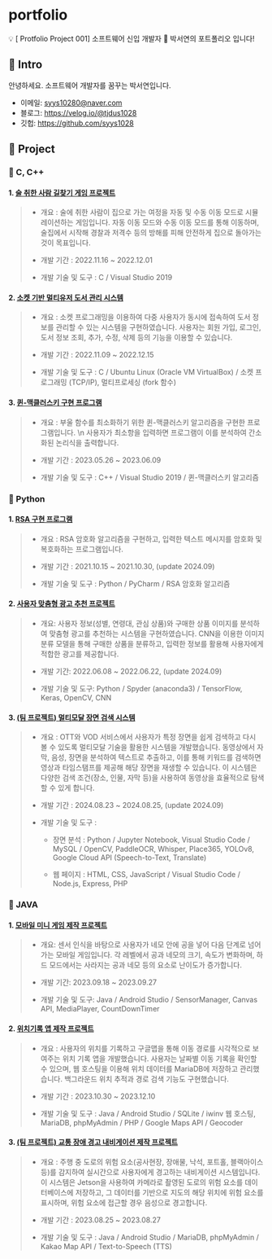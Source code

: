 # portfolio
💡 [ Protfolio Project 001] 소프트웨어 신입 개발자 🌱 박서연의 포트폴리오 입니다!
  
  
## 📌 Intro
안녕하세요. 소프트웨어 개발자를 꿈꾸는 박서연입니다.
- 이메일: syys10280@naver.com
- 블로그: https://velog.io/@tjdus1028
- 깃헙: https://github.com/syys1028
  
  
## 📌 Project
###  🔖 C, C++
#### 1. [술 취한 사람 길찾기 게임 프로젝트](https://github.com/syys1028/Drunk-Man-Game)
>* 개요 : 술에 취한 사람이 집으로 가는 여정을 자동 및 수동 이동 모드로 시뮬레이션하는 게임입니다. 자동 이동 모드와 수동 이동 모드를 통해 이동하며, 술집에서 시작해 경찰과 저격수 등의 방해를 피해 안전하게 집으로 돌아가는 것이 목표입니다.
>
>* 개발 기간 : 2022.11.16 ~ 2022.12.01
>
>* 개발 기술 및 도구 : C / Visual Studio 2019

#### 2. [소켓 기반 멀티유저 도서 관리 시스템](https://github.com/syys1028/Socket-based-Multi-User-Book-Management)
>* 개요 : 소켓 프로그래밍을 이용하여 다중 사용자가 동시에 접속하여 도서 정보를 관리할 수 있는 시스템을 구현하였습니다. 사용자는 회원 가입, 로그인, 도서 정보 조회, 추가, 수정, 삭제 등의 기능을 이용할 수 있습니다.
>
>* 개발 기간 : 2022.11.09 ~ 2022.12.15
>
>* 개발 기술 및 도구 : C / Ubuntu Linux (Oracle VM VirtualBox) / 소켓 프로그래밍 (TCP/IP), 멀티프로세싱 (fork 함수)

#### 3. [퀸-맥클러스키 구현 프로그램](https://github.com/syys1028/Quine-McCluskey)
>* 개요 : 부울 함수를 최소화하기 위한 퀸-맥클러스키 알고리즘을 구현한 프로그램입니다. \n 사용자가 최소항을 입력하면 프로그램이 이를 분석하여 간소화된 논리식을 출력합니다.
>
>* 개발 기간 : 2023.05.26 ~ 2023.06.09
>
>* 개발 기술 및 도구 : C++ / Visual Studio 2019 / 퀸-맥클러스키 알고리즘
  
  
###  🔖 Python
#### 1. [RSA 구현 프로그램](https://github.com/syys1028/RSA-project)
>* 개요 : RSA 암호화 알고리즘을 구현하고, 입력한 텍스트 메시지를 암호화 및 복호화하는 프로그램입니다.
>
>* 개발 기간 : 2021.10.15 ~ 2021.10.30, (update 2024.09)
>
>* 개발 기술 및 도구 : Python / PyCharm / RSA 암호화 알고리즘
   
#### 2. [사용자 맞춤형 광고 추천 프로젝트](https://github.com/syys1028/Ad-Recommand-Project)
>* 개요: 사용자 정보(성별, 연령대, 관심 상품)와 구매한 상품 이미지를 분석하여 맞춤형 광고를 추천하는 시스템을 구현하였습니다. CNN을 이용한 이미지 분류 모델을 통해 구매한 상품을 분류하고, 입력한 정보를 활용해 사용자에게 적합한 광고를 제공합니다.
>
>* 개발 기간: 2022.06.08 ~ 2022.06.22, (update 2024.09)
>
>* 개발 기술 및 도구: Python / Spyder (anaconda3) / TensorFlow, Keras, OpenCV, CNN

#### 3. [(팀 프로젝트) 멀티모달 장면 검색 시스템](https://github.com/syys1028/2024-Multimodal-Scenes-Search)
>* 개요 : OTT와 VOD 서비스에서 사용자가 특정 장면을 쉽게 검색하고 다시 볼 수 있도록 멀티모달 기술을 활용한 시스템을 개발했습니다. 동영상에서 자막, 음성, 장면을 분석하여 텍스트로 추출하고, 이를 통해 키워드를 검색하면 영상과 타임스탬프를 제공해 해당 장면을 재생할 수 있습니다. 이 시스템은 다양한 검색 조건(장소, 인물, 자막 등)을 사용하여 동영상을 효율적으로 탐색할 수 있게 합니다.
>
>* 개발 기간 : 2024.08.23 ~ 2024.08.25, (update 2024.09)
>
>* 개발 기술 및 도구 :
>
>    - 장면 분석 : Python / Jupyter Notebook, Visual Studio Code / MySQL / OpenCV, PaddleOCR, Whisper, Place365, YOLOv8, Google Cloud API (Speech-to-Text, Translate)
>
>    - 웹 페이지 : HTML, CSS, JavaScript / Visual Studio Code / Node.js, Express, PHP
  
  
###  🔖 JAVA
#### 1. [모바일 미니 게임 제작 프로젝트](https://github.com/syys1028/Android-Mini-Game)
>* 개요: 센서 인식을 바탕으로 사용자가 네모 안에 공을 넣어 다음 단계로 넘어가는 모바일 게임입니다. 각 레벨에서 공과 네모의 크기, 속도가 변화하며, 하드 모드에서는 사라지는 공과 네모 등의 요소로 난이도가 증가합니다.
>
>* 개발 기간: 2023.09.18 ~ 2023.09.27
>
>* 개발 기술 및 도구: Java / Android Studio / SensorManager, Canvas API, MediaPlayer, CountDownTimer

#### 2. [위치기록 앱 제작 프로젝트](https://github.com/syys1028/Location-Recording-App)
>* 개요 : 사용자의 위치를 기록하고 구글맵을 통해 이동 경로를 시각적으로 보여주는 위치 기록 앱을 개발했습니다. 사용자는 날짜별 이동 기록을 확인할 수 있으며, 웹 호스팅을 이용해 위치 데이터를 MariaDB에 저장하고 관리했습니다. 백그라운드 위치 추적과 경로 검색 기능도 구현했습니다.
>
>* 개발 기간 : 2023.10.30 ~ 2023.12.10
>
>* 개발 기술 및 도구 : Java / Android Studio / SQLite / iwinv 웹 호스팅, MariaDB, phpMyAdmin / PHP / Google Maps API / Geocoder
>

#### 3. [(팀 프로젝트) 교통 장애 경고 내비게이션 제작 프로젝트](https://github.com/syys1028/2023-Traffic-Warning-Navigation)
>* 개요 : 주행 중 도로의 위험 요소(공사현장, 장애물, 낙석, 포트홀, 블랙아이스 등)를 감지하여 실시간으로 사용자에게 경고하는 내비게이션 시스템입니다. 이 시스템은 Jetson을 사용하여 카메라로 촬영된 도로의 위험 요소를 데이터베이스에 저장하고, 그 데이터를 기반으로 지도의 해당 위치에 위험 요소를 표시하며, 위험 요소에 접근할 경우 음성으로 경고합니다.
>
>* 개발 기간 : 2023.08.25 ~ 2023.08.27
>
>* 개발 기술 및 도구 : Java / Android Studio / MariaDB, phpMyAdmin / Kakao Map API / Text-to-Speech (TTS) 
>
